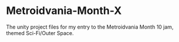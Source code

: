 # Metroidvania-Month-X
The unity project files for my entry to the Metroidvania Month 10 jam, themed Sci-Fi/Outer Space.
